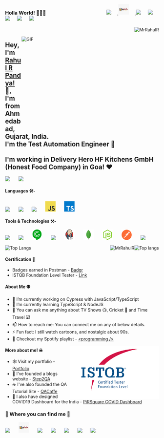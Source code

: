### Holla World! 👋🏼🎉  &nbsp;&nbsp;&nbsp;&nbsp;&nbsp;&nbsp;&nbsp;&nbsp;&nbsp;&nbsp;&nbsp;&nbsp;&nbsp;&nbsp;&nbsp;&nbsp;&nbsp;&nbsp;&nbsp;&nbsp;&nbsp;&nbsp;&nbsp;&nbsp;&nbsp;&nbsp;&nbsp;&nbsp;&nbsp;&nbsp;&nbsp;&nbsp;&nbsp;&nbsp;&nbsp;&nbsp;&nbsp;&nbsp;&nbsp;&nbsp;&nbsp;&nbsp;&nbsp;&nbsp;&nbsp;&nbsp;&nbsp;&nbsp;&nbsp; <a href="http://rahulrpandya.in/" target="_blank"> <img src="https://image.flaticon.com/icons/png/512/3719/3719350.png" width="35px"></a>&nbsp;&nbsp;&nbsp;&nbsp;&nbsp;<a href="http://qacaffe.com/" target="_blank"> <img src="https://github.com/MrRahulR/MrRahulR/blob/main/QACaffe-github.PNG" width="35px"></a>&nbsp;&nbsp;&nbsp;&nbsp;&nbsp;<a href="https://www.youtube.com/channel/UCGYkBJpNQBBLWbB1wfjVNhA" target="_blank"> <img src="https://image.flaticon.com/icons/svg/725/725300.svg" width="35px"></a>&nbsp;&nbsp;&nbsp;&nbsp;&nbsp; <a href="https://www.linkedin.com/in/rahulrpandya/" target="_blank"><img src="https://image.flaticon.com/icons/svg/2111/2111465.svg" width="35px"></a>&nbsp;&nbsp;&nbsp;&nbsp;&nbsp; <a href="https://twitter.com/Rahul_RPandya" target="_blank"><img src="https://image.flaticon.com/icons/svg/2111/2111703.svg" width="35px"></a>&nbsp;&nbsp;&nbsp;&nbsp;&nbsp; <a href="https://www.quora.com/profile/Rahul-R-Pandya-2" target="_blank"><img src="https://image.flaticon.com/icons/png/512/725/725333.png" width="35px"></a>&nbsp;&nbsp;&nbsp;&nbsp;&nbsp; <a href="https://www.instagram.com/null.is.my.name/" target="_blank"><img src="https://image.flaticon.com/icons/svg/2111/2111421.svg" width="35px"></a>


<img align="right" src="https://komarev.com/ghpvc/?username=MrRahulR&label=Profile Views&color=brightgreen&style=plastic" alt="MrRahulR" /> </a> <br>

<img align="right" alt="GIF" src="https://i.pinimg.com/originals/50/83/e0/5083e0a2a7dcaae07c142e8b87036a27.gif?raw=true" width="450" height="300" />

## Hey, I'm [Rahul R Pandya!](http://rahulrpandya.in/) 👋, I'm from Ahmedabad, Gujarat, India. <br> I'm the Test Automation Engineer 🔨 <br><br> I'm working in Delivery Hero HF Kitchens GmbH (Honest Food Company) in Goa! ❤  <br>
<a href="https://www.honestfoodcompany.de/" target="_blank"><img src="https://www.honestfoodcompany.de/static/header_logo_transparent-0445e33fe90a53040676de062fbf1293.png" width="50px"></a> &nbsp;&nbsp;&nbsp;&nbsp;&nbsp; <a href="https://www.deliveryhero.com/" target="_blank"><img src="https://www.deliveryhero.com/wp-content/uploads/2019/08/DH-ICON.png" width="35px"></a>

#### Languages 🛠- 
<img src="https://cdn.jsdelivr.net/gh/devicons/devicon/icons/java/java-original.svg" width="35px"> &nbsp;&nbsp;&nbsp;&nbsp;&nbsp;
<img src="https://cdn.jsdelivr.net/gh/devicons/devicon/icons/html5/html5-original.svg" width="35px"> &nbsp;&nbsp;&nbsp;&nbsp;&nbsp;
<img src="https://cdn.jsdelivr.net/gh/devicons/devicon/icons/css3/css3-original.svg" width="35px"> &nbsp;&nbsp;&nbsp;&nbsp;&nbsp;
<img src="https://github.com/devicons/devicon/blob/master/icons/javascript/javascript-original.svg" width="35px">  &nbsp;&nbsp;&nbsp;&nbsp;&nbsp;
<img src="https://github.com/devicons/devicon/blob/master/icons/typescript/typescript-original.svg" width="35px"> &nbsp;&nbsp;&nbsp;&nbsp;&nbsp;

#### Tools & Technologies ⚒- 
<img src="https://seeklogo.com/images/S/selenium-logo-A1B53CEFB0-seeklogo.com.png" width="35px"> &nbsp;&nbsp;&nbsp;&nbsp;&nbsp;
<img src="https://pics.freeicons.io/uploads/icons/png/3556671901536211770-512.png" width="35px"> &nbsp;&nbsp;&nbsp;&nbsp;&nbsp;
<img src="https://github.com/devicons/devicon/blob/master/icons/cucumber/cucumber-plain.svg" width="35px"> &nbsp;&nbsp;&nbsp;&nbsp;&nbsp;
<img src="https://cdn.worldvectorlogo.com/logos/appium.svg" width="35px"> &nbsp;&nbsp;&nbsp;&nbsp;&nbsp;
<img src="https://github.com/devicons/devicon/blob/master/icons/jenkins/jenkins-original.svg" width="35px">  &nbsp;&nbsp;&nbsp;&nbsp;&nbsp;
<img src="https://github.com/devicons/devicon/blob/master/icons/mongodb/mongodb-original.svg" width="35px"> &nbsp;&nbsp;&nbsp;&nbsp;&nbsp;
<img src="https://github.com/devicons/devicon/blob/master/icons/nodejs/nodejs-original.svg" width="35px"> &nbsp;&nbsp;&nbsp;&nbsp;&nbsp;
<img src="https://raw.githubusercontent.com/MrRahulR/MrRahulR/main/postman-logo-removebg-preview.png" width="35px"> &nbsp;&nbsp;&nbsp;&nbsp;&nbsp;
<img src="https://seeklogo.com/images/G/google-cloud-logo-ADE788217F-seeklogo.com.png" width="40px" >

![Top Langs](https://github-readme-stats.vercel.app/api/top-langs/?username=MrRahulR&show_icons=true&theme=radical)
<img align="right" alt="Top langs" src="https://github-readme-stats.vercel.app/api?username=MrRahulR&count_private=true&show_icons=true&theme=radical"/>
<img align="right" src="https://github-readme-streak-stats.herokuapp.com/?user=MrRahulR&theme=radical" alt="MrRahulR" />

#### Certification 📃
- Badges earned in Postman - [Badgr](https://api.badgr.io/public/collections/a0b0123aa052099339ccc763e4a81637)
- ISTQB Foundation Level Tester - [Link](https://www.istqb.org/)

#### About Me 👽
- 🔭 I’m currently working on Cypress with JavaScript/TypeScript
- 🌱 I’m currently learning TypeScript & NodeJS
- 💬 You can ask me anything about TV Shows 📺, Cricket 🏏 and Time Travel ⌛!
- 📫 How to reach me: You can connect me on any of below details. 
- ⚡ Fun fact: I still watch cartoons, and nostalgic about 90s.
- 🎵 Checkout my Spotify playlist - <a href='https://open.spotify.com/playlist/2nBFAh7x6NezlDqBmbqCB0' target="_blank"> &lt;programming /&gt; </a> 

<img align="right" alt="ISTQB" src="https://raw.githubusercontent.com/MrRahulR/MrRahulR/main/download__1_-removebg-preview.png"/>

#### More about me! ☠
- 🕸 Visit my portfolio - [Portfolio](https://www.rahulrpandya.in/)
- 📄 I've founded a blogs website - [Step2QA](http://step2qa.com/)
- ☕ I've also founded the QA Tutorial Site - [QACaffe](http://qacaffe.com/)
- 🦠 I also have designed COVID19 Dashboard for the India - [PiRSquare COVID Dashboard](https://pi-covid19.herokuapp.com/)

### 🚀 Where you can find me 📃

<a href="http://rahulrpandya.in/" target="_blank"> <img src="https://image.flaticon.com/icons/png/512/3719/3719350.png" width="35px"></a>
&nbsp;&nbsp;&nbsp;&nbsp;&nbsp; 
<a href="http://qacaffe.com/" target="_blank"> <img src="https://github.com/MrRahulR/MrRahulR/blob/main/QACaffe-github.PNG" width="35px"></a>
&nbsp;&nbsp;&nbsp;&nbsp;&nbsp; 
<a href="https://www.youtube.com/channel/UCGYkBJpNQBBLWbB1wfjVNhA" target="_blank"> <img src="https://image.flaticon.com/icons/svg/725/725300.svg" width="35px"></a> &nbsp;&nbsp;&nbsp;&nbsp;&nbsp; 
<a href="https://www.linkedin.com/in/rahulrpandya/" target="_blank"><img src="https://image.flaticon.com/icons/svg/2111/2111465.svg" width="35px"></a> &nbsp;&nbsp;&nbsp;&nbsp;&nbsp; 
<a href="https://twitter.com/Rahul_RPandya" target="_blank"><img src="https://image.flaticon.com/icons/svg/2111/2111703.svg" width="35px"></a> 
&nbsp;&nbsp;&nbsp;&nbsp;&nbsp; 
<a href="https://www.quora.com/profile/Rahul-R-Pandya-2" target="_blank"><img src="https://image.flaticon.com/icons/png/512/725/725333.png" width="35px"></a> &nbsp;&nbsp;&nbsp;&nbsp;&nbsp; 
<a href="https://www.instagram.com/null.is.my.name/" target="_blank"><img src="https://image.flaticon.com/icons/svg/2111/2111421.svg" width="35px"></a>
